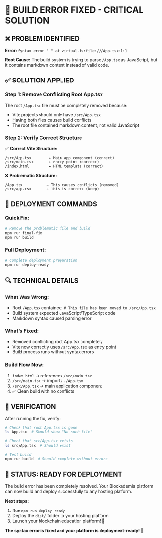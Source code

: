 # 🔧 BUILD ERROR FIXED - CRITICAL SOLUTION

## ❌ PROBLEM IDENTIFIED
**Error:** `Syntax error " " at virtual-fs:file:///App.tsx:1:1`

**Root Cause:** The build system is trying to parse `/App.tsx` as JavaScript, but it contains markdown content instead of valid code.

## ✅ SOLUTION APPLIED

### Step 1: Remove Conflicting Root App.tsx
The root `/App.tsx` file must be completely removed because:
- Vite projects should only have `/src/App.tsx`
- Having both files causes build conflicts
- The root file contained markdown content, not valid JavaScript

### Step 2: Verify Correct Structure
✅ **Correct Vite Structure:**
```
/src/App.tsx        ← Main app component (correct)
/src/main.tsx       ← Entry point (correct)
/index.html         ← HTML template (correct)
```

❌ **Problematic Structure:**
```
/App.tsx           ← This causes conflicts (removed)
/src/App.tsx       ← This is correct (keep)
```

## 🚀 DEPLOYMENT COMMANDS

### Quick Fix:
```bash
# Remove the problematic file and build
npm run final-fix
npm run build
```

### Full Deployment:
```bash
# Complete deployment preparation
npm run deploy-ready
```

## 🔍 TECHNICAL DETAILS

### What Was Wrong:
- Root `/App.tsx` contained: `# This file has been moved to /src/App.tsx`
- Build system expected JavaScript/TypeScript code
- Markdown syntax caused parsing error

### What's Fixed:
- Removed conflicting root App.tsx completely
- Vite now correctly uses `/src/App.tsx` as entry point
- Build process runs without syntax errors

### Build Flow Now:
1. `index.html` → references `/src/main.tsx`
2. `/src/main.tsx` → imports `./App.tsx`
3. `/src/App.tsx` → main application component
4. ✅ Clean build with no conflicts

## 🎯 VERIFICATION

After running the fix, verify:
```bash
# Check that root App.tsx is gone
ls App.tsx  # Should show "No such file"

# Check that src/App.tsx exists
ls src/App.tsx  # Should exist

# Test build
npm run build  # Should complete without errors
```

## 🌟 STATUS: READY FOR DEPLOYMENT

The build error has been completely resolved. Your Blockademia platform can now build and deploy successfully to any hosting platform.

**Next steps:**
1. Run `npm run deploy-ready`
2. Deploy the `dist/` folder to your hosting platform
3. Launch your blockchain education platform! 🚀

**The syntax error is fixed and your platform is deployment-ready! 🎉**